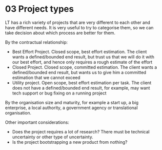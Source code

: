 # 03 Project types

LT has a rich variety of projects that are very different to each other and have different needs. It is very useful to try to categorise them, so we can take decision about which process are better for them.

By the contractual relationship:

 + Best Effort Project. Closed scope, best effort estimation. The client wants a defined/bounded end result, but trust us that we will do it with our best effort, and hence only requires a rough estimate of the effort
 + Closed Project. Closed scope, committed estimation. The client wants a defined/bounded end result, but wants us to give him a committed estimation that we cannot exceed
 + Utility project. Open scope, best effort estimation per task. The client does not have a defined/bounded end result, for example, may want tech support or bug fixing on a running project

By the organisation size and maturity, for example a start up, a big enterprise, a local authority, a government agency or translational organisation.

Other important considerations:

 + Does the project requires a lot of research? There must be technical uncertainty or other type of uncertainty.
 + Is the project bootstrapping a new product from nothing?

